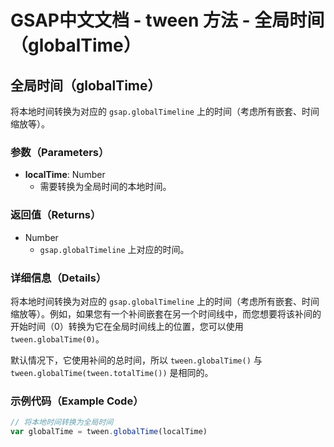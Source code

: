 # GSAP中文文档 - tween 方法 - 全局时间（globalTime）

## 全局时间（globalTime）

将本地时间转换为对应的 `gsap.globalTimeline` 上的时间（考虑所有嵌套、时间缩放等）。

### 参数（Parameters）

- **localTime**: Number
  - 需要转换为全局时间的本地时间。

### 返回值（Returns）

- Number
  - `gsap.globalTimeline` 上对应的时间。

### 详细信息（Details）

将本地时间转换为对应的 `gsap.globalTimeline` 上的时间（考虑所有嵌套、时间缩放等）。例如，如果您有一个补间嵌套在另一个时间线中，而您想要将该补间的开始时间（0）转换为它在全局时间线上的位置，您可以使用 `tween.globalTime(0)`。

默认情况下，它使用补间的总时间，所以 `tween.globalTime()` 与 `tween.globalTime(tween.totalTime())` 是相同的。

### 示例代码（Example Code）

```javascript
// 将本地时间转换为全局时间
var globalTime = tween.globalTime(localTime)
```
